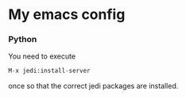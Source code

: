 # My emacs config

### Python

You need to execute
```py
M-x jedi:install-server
```
once so that the correct jedi packages are installed.
